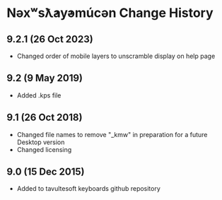 Nəxʷsƛ̓ay̓əmúcən Change History
============================
9.2.1 (26 Oct 2023)
----------------
* Changed order of mobile layers to unscramble display on help page

9.2 (9 May 2019)
----------------
* Added .kps file

9.1 (26 Oct 2018)
-----------------
* Changed file names to remove "_kmw" in preparation for a future Desktop version
* Changed licensing

9.0 (15 Dec 2015)
-----------------

* Added to tavultesoft keyboards github repository

